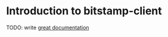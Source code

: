 # Introduction to bitstamp-client

TODO: write [great documentation](http://jacobian.org/writing/great-documentation/what-to-write/)
